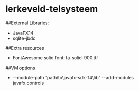 # lerkeveld-telsysteem

##External Libraries:
- JavaFX14
- sqlite-jbdc

##Extra resources
- FontAwesome solid font: fa-solid-900.ttf


##VM options
- --module-path "path\to\javafx-sdk-14\lib" --add-modules javafx.controls
